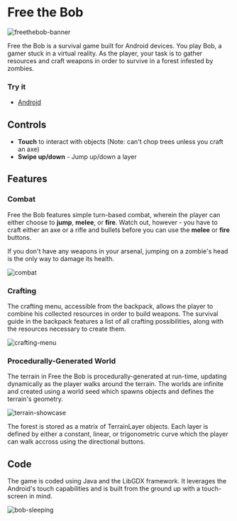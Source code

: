 Free the Bob
========

![freethebob-banner](https://cloud.githubusercontent.com/assets/10332234/5578811/04ddecd6-8ffd-11e4-81c4-e1f9c7883374.jpg)

Free the Bob is a survival game built for Android devices. You play Bob, a gamer stuck in a virtual reality. As the
player, your task is to gather resources and craft weapons in order to survive in a forest infested by zombies. 

### Try it
  * [Android](http://cs.mcgill.ca/~jlucui/portfolio/dls/free_the_bob/survivor-android.apk)

  
Controls
-----
  * <strong>Touch</strong> to interact with objects (Note: can't chop trees unless you craft an axe)
  * <strong>Swipe up/down</strong> - Jump up/down a layer
  
Features
-----

### Combat
Free the Bob features simple turn-based combat, wherein the player can either choose
to <b>jump</b>, <b>melee</b>, or <b>fire</b>. Watch out, however - you
have to craft either an axe or a rifle and bullets before you can use 
the <b>melee</b> or <b>fire</b> buttons.

If you don't have any weapons in your arsenal, jumping on a zombie's head
is the only way to damage its health.

![combat](https://cloud.githubusercontent.com/assets/10332234/5574656/f23d9162-8f93-11e4-806a-d1a09b85ba0d.jpg)

### Crafting
The crafting menu, accessible from the backpack, allows the player to combine
his collected resources in order to build weapons. The survival guide in the
backpack features a list of all crafting possibilities, along with the resources
necessary to create them.

![crafting-menu](https://cloud.githubusercontent.com/assets/10332234/5574666/5c549a28-8f94-11e4-8f73-ef9235320976.jpg)
  
### Procedurally-Generated World

The terrain in Free the Bob is procedurally-generated at run-time, updating dynamically as the player walks around the terrain.
The worlds are infinite and created using a world seed which spawns objects and defines the terrain's geometry.  

![terrain-showcase](https://cloud.githubusercontent.com/assets/10332234/5574696/050ca782-8f95-11e4-9ac4-4d9c51fa7962.jpg)

The forest is stored as a matrix of TerrainLayer objects. Each layer is defined by either a constant, linear, or trigonometric
curve which the player can walk accross using the directional buttons.

Code
-----

The game is coded using Java and the LibGDX framework. It leverages the Android's touch capabilities and is built from the
ground up with a touch-screen in mind.

![bob-sleeping](https://cloud.githubusercontent.com/assets/10332234/5578796/ae6a42dc-8ffc-11e4-84cd-c43989d7f257.jpg)

